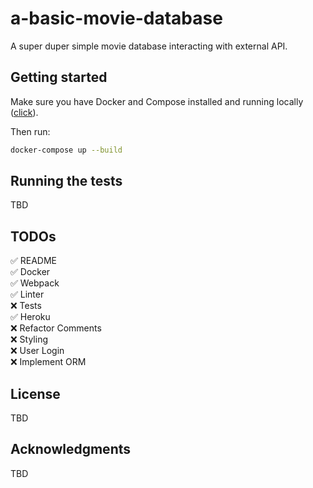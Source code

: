 # a-basic-movie-database

A super duper simple movie database interacting with external API.

## Getting started

Make sure you have Docker and Compose installed and running locally ([click](https://www.docker.com)).

Then run:

```bash
docker-compose up --build
```

## Running the tests

TBD

## TODOs

✅ README\
✅ Docker\
✅ Webpack\
✅ Linter\
❌ Tests\
✅ Heroku\
❌ Refactor Comments\
❌ Styling\
❌ User Login\
❌ Implement ORM

## License

TBD

## Acknowledgments

TBD
